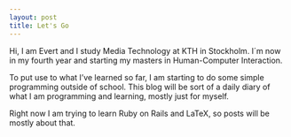 ```yaml
---
layout: post
title: Let's Go
---
```


Hi, I am Evert and I study Media Technology at KTH in Stockholm. I´m now in my fourth year and starting my masters in Human-Computer Interaction.

To put use to what I’ve learned so far, I am starting to do some simple programming outside of school. This blog will be sort of a daily diary of what I am programming and learning, mostly just for myself.

Right now I am trying to learn Ruby on Rails and LaTeX, so posts will be mostly about that.